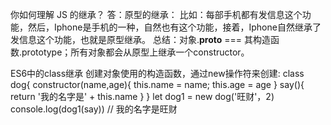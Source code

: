 你如何理解 JS 的继承？
答：原型的继承：
比如：每部手机都有发信息这个功能，然后，Iphone是手机的一种，自然也有这个功能，接着，Iphone自然继承了发信息这个功能，也就是原型继承。
总结：对象.__proto__ === 其构造函数.prototype；所有对象都会从原型上继承一个constructor。

ES6中的class继承
创建对象使用的构造函数，通过new操作符来创建:
class dog{
   constructor(name,age){
       this.name = name;
       this.age = age
   }
   say(){
         return '我的名字是' + this.name
   }
}
let dog1 = new dog('旺财'，2)
console.log(dog1(say)) // 我的名字是旺财
